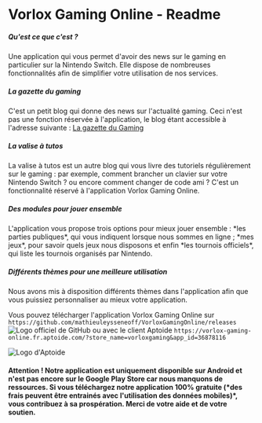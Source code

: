 # Vorlox Gaming Online - Readme
<h5> Qu'est ce que c'est ? </h5>
Une application qui vous permet d'avoir des news sur le gaming en particulier sur la Nintendo Switch. Elle dispose de nombreuses fonctionnalités afin de simplifier votre utilisation de nos services.

<h5> La gazette du gaming </h5>
C'est un petit blog qui donne des news sur l'actualité gaming. Ceci n'est pas une fonction réservée à l'application, le blog étant accessible à l'adresse suivante : <a href="https://vorloxgamingonline.blogspot.com/"> La gazette du Gaming </a>

<h5> La valise à tutos </h5>
La valise à tutos est un autre blog qui vous livre des tutoriels régulièrement sur le gaming : par exemple, comment brancher un clavier sur votre Nintendo Switch ? ou encore comment changer de code ami ? C'est un fonctionnalité réservé à l'application Vorlox Gaming Online.

<h5> Des modules pour jouer ensemble </h5>
L'application vous propose trois options pour mieux jouer ensemble : *les parties publiques*, qui vous indiquent lorsque nous sommes en ligne ; *mes jeux*, pour savoir quels jeux nous disposons et enfin *les tournois officiels*, qui liste les tournois organisés par Nintendo. 

<h5> Différents thèmes pour une meilleure utilisation </h5>
Nous avons mis à disposition différents thèmes dans l'application afin que vous puissiez personnaliser au mieux votre application. 


Vous pouvez télécharger l'application Vorlox Gaming Online sur <a>`https://github.com/mathieuleysseneoff/VorloxGamingOnline/releases`
![Logo officiel de GitHub](https://assets-cdn.github.com/images/modules/logos_page/GitHub-Logo.png)
</a> 
ou avec le client Aptoide <a>`https://vorlox-gaming-online.fr.aptoide.com/?store_name=vorloxgaming&app_id=36878116`

![Logo d'Aptoide](https://cdn6.aptoide.com/imgs/a/0/f/a0fa75907e641f99b87cf8ac25621cfd_icon.png?w=256)
</a>

<h4> Attention ! Notre application est uniquement disponible sur Android et n'est pas encore sur le Google Play Store car nous manquons de ressources. Si vous téléchargez notre application 100% gratuite (*des frais peuvent être entrainés avec l'utilisation des données mobiles)*, vous contribuez à sa prospération. Merci de votre aide et de votre soutien.


